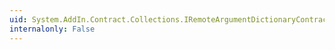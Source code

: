 ```yaml
---
uid: System.AddIn.Contract.Collections.IRemoteArgumentDictionaryContract.GetItem(System.AddIn.Contract.RemoteArgument)
internalonly: False
---
```


